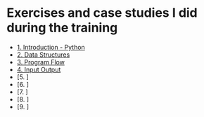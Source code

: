 # Exercises and case studies I did during the training

- [1. Introduction - Python](https://github.com/krakowiakpawel9/python_kurs/tree/master/01_podstawy)
- [2. Data Structures](https://github.com/krakowiakpawel9/python_kurs/tree/master/02_struktury_danych)
- [3. Program Flow](https://github.com/krakowiakpawel9/python_kurs/tree/master/03_przeplyw_programu)
- [4. Input Output](https://github.com/krakowiakpawel9/python_kurs/tree/master/04_input_output)
- [5. ]
- [6. ]
- [7. ]
- [8. ]
- [9. ]

